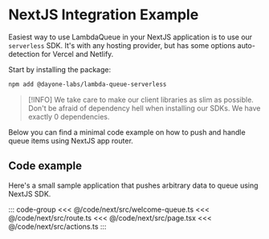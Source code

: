 # NextJS Integration Example

Easiest way to use LambdaQueue in your NextJS application is to use our `serverless` SDK.
It's with any hosting provider, but has some options auto-detection for Vercel and Netlify.

Start by installing the package:

```bash
npm add @dayone-labs/lambda-queue-serverless
```

> [!INFO]
> We take care to make our client libraries as slim as possible.
> Don't be afraid of dependency hell when installing our SDKs.
> We have exactly 0 dependencies.

Below you can find a minimal code example on how to push and handle queue items
using NextJS app router.

## Code example

Here's a small sample application that pushes arbitrary data to queue using NextJS SDK.

::: code-group
<<< @/code/next/src/welcome-queue.ts
<<< @/code/next/src/route.ts
<<< @/code/next/src/page.tsx
<<< @/code/next/src/actions.ts
:::
